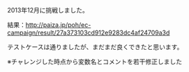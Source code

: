 2013年12月に挑戦しました。

結果：http://paiza.jp/poh/ec-campaign/result/27a373103cd912e9283dc4af24709a3d

テストケースは通りましたが、まだまだ良くできたと思います。

※チャレンジした時点から変数名とコメントを若干修正しました
